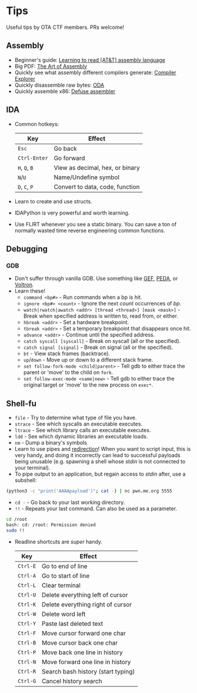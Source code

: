 # Tips
Useful tips by OTA CTF members. PRs welcome!

## Assembly

* Beginner's guide: [Learning to read \[AT&T\] assembly language](http://patshaughnessy.net/2016/11/26/learning-to-read-x86-assembly-language)
* Big PDF: [The Art of Assembly](http://flint.cs.yale.edu/cs422/doc/art-of-asm/pdf/aoaTOC2.pdf)
* Quickly see what assembly different compilers generate: [Compiler Explorer](https://godbolt.org/)
* Quickly disassemble raw bytes: [ODA](https://www.onlinedisassembler.com/odaweb/)
* Quickly assemble x86: [Defuse assembler](https://defuse.ca/online-x86-assembler.htm)

## IDA
* Common hotkeys:

  | Key              | Effect                          |
  |------------------|---------------------------------|
  | `Esc`            | Go back                         |
  | `Ctrl-Enter`     | Go forward                      |
  | `H`, `Q`, `B`    | View as decimal, hex, or binary |
  | `N`/`U`          | Name/Undefine symbol            |
  | `D`, `C`, `P`    | Convert to data, code, function |
* Learn to create and use structs.
* IDAPython is very powerful and worth learning.
* Use FLIRT whenever you see a static binary. You can save a ton of normally wasted time reverse engineering common functions.

## Debugging

### GDB

* Don't suffer through vanilla GDB. Use something like [GEF](https://github.com/hugsy/gef), [PEDA](https://github.com/longld/peda), or [Voltron](https://github.com/snare/voltron).
* Learn these!
  * `command <bp#>` - Run commands when a bp is hit.
  * `ignore <bp#> <count>` - Ignore the next _count_ occurrences of _bp_.
  * `watch|rwatch|awatch <addr> [thread <thread>] [mask <mask>]` - Break when specified address is written to, read from, or either.
  * `hbreak <addr>` - Set a hardware breakpoint.
  * `tbreak <addr>` - Set a temporary breakpoint that disappears once hit.
  * `advance <addr>` - Continue until the specified address.
  * `catch syscall [syscall]` - Break on syscall (all or the specified).
  * `catch signal [signal]` - Break on signal (all or the specified).
  * `bt` - View stack frames (backtrace).
  * `up`/`down` - Move up or down to a different stack frame.
  * `set follow-fork-mode <child|parent>` - Tell gdb to either trace the parent or 'move' to the child on `fork`.
  * `set follow-exec-mode <same|new>` - Tell gdb to either trace the original target or 'move' to the new process on `exec*`.

## Shell-fu
* `file` - Try to determine what type of file you have.
* `strace` - See which syscalls an executable executes.
* `ltrace` - See which library calls an executable executes.
* `ldd` - See which dynamic libraries an executable loads.
* `nm` - Dump a binary's symbols
* Learn to use pipes and [redirection](http://wiki.bash-hackers.org/howto/redirection_tutorial)! When you want to script input, this is very handy, and doing it incorrectly can lead to successful payloads being unusable (e.g. spawning a shell whose _stdin_ is not connected to your terminal).
* To pipe output to an application, but regain access to _stdin_ after, use a subshell:
```bash
(python3 -c "print('AAAApayload')"; cat -) | nc pwn.me.org 5555
```
*  `cd -` - Go back to your last working directory.
* `!!` - Repeats your last command. Can also be used as a parameter.

```bash
cd /root
bash: cd: /root: Permission denied
sudo !!
```

* Readline shortcuts are _super_ handy.

  | Key      | Effect                             |
  |----------|------------------------------------|
  | `Ctrl-E` | Go to end of line                  |
  | `Ctrl-A` | Go to start of line                |
  | `Ctrl-L` | Clear terminal                     |
  | `Ctrl-U` | Delete everything left of cursor   |
  | `Ctrl-K` | Delete everything right of cursor  |
  | `Ctrl-W` | Delete word left                   |
  | `Ctrl-Y` | Paste last deleted text            |
  | `Ctrl-F` | Move cursor forward one char       |
  | `Ctrl-B` | Move cursor back one char          |
  | `Ctrl-P` | Move back one line in history      |
  | `Ctrl-N` | Move forward one line in history   |
  | `Ctrl-R` | Search bash history (start typing) |
  | `Ctrl-G` | Cancel history search              |
  
  

